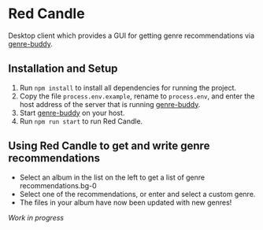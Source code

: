 # Red Candle
Desktop client which provides a GUI for getting genre recommendations via [genre-buddy](https://github.com/bartkl/genre-buddy).

## Installation and Setup
1. Run `npm install` to install all dependencies for running the project.
2. Copy the file `process.env.example`, rename to `process.env`, and enter the host address of the server that is running [genre-buddy](https://github.com/bartkl/genre-buddy).
4. Start [genre-buddy](https://github.com/bartkl/genre-buddy) on your host.
3. Run `npm run start` to run Red Candle.

## Using Red Candle to get and write genre recommendations
- Select an album in the list on the left to get a list of genre recommendations.bg-0
- Select one of the recommendations, or enter and select a custom genre.
- The files in your album have now been updated with new genres!

_Work in progress_
